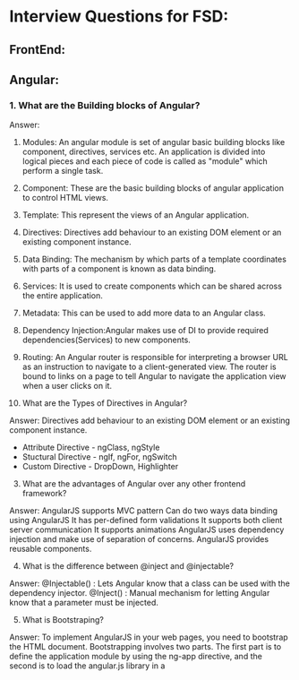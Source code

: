 # Interview Questions for FSD: 

## FrontEnd:

## Angular:

### 1. What are the Building blocks of Angular?

Answer: 
1. Modules: An angular module is set of angular basic building blocks like component, directives, services etc. 
   An application is divided into logical pieces and each piece of code is called as "module" which perform a single task.
2. Component: These are the basic building blocks of angular application to control HTML views.
3. Template: This represent the views of an Angular application.
4. Directives: Directives add behaviour to an existing DOM element or an existing component instance.
5. Data Binding: The mechanism by which parts of a template coordinates with parts of a component is known as data binding.
6. Services: It is used to create components which can be shared across the entire application.
7. Metadata: This can be used to add more data to an Angular class.
8. Dependency Injection:Angular makes use of DI to provide required dependencies(Services) to new components.
9. Routing: An Angular router is responsible for interpreting a browser URL as an instruction to navigate to a client-generated view. 
   The router is bound to links on a page to tell Angular to navigate the application view when a user clicks on it.

2. What are the Types of Directives in Angular?

Answer: 
Directives add behaviour to an existing DOM element or an existing component instance.
 - Attribute Directive - ngClass, ngStyle
 - Stuctural Directive - ngIf, ngFor, ngSwitch
 - Custom Directive - DropDown, Highlighter

3. What are the advantages of Angular over any other frontend framework?

Answer:
AngularJS supports MVC pattern
Can do two ways data binding using AngularJS
It has per-defined form validations
It supports both client server communication
It supports animations
AngularJS uses dependency injection and make use of separation of concerns.
AngularJS provides reusable components.

4. What is the difference between @inject and @injectable?

Answer:
@Injectable() : Lets Angular know that a class can be used with the dependency injector.
@Inject() : Manual mechanism for letting Angular know that a parameter must be injected.

5. What is Bootstraping?

Answer:
To implement AngularJS in your web pages, you need to bootstrap the HTML document. 
Bootstrapping involves two parts. The first part is to define the application module by using the ng-app directive, 
and the second is to load the angular.js library in a <script> tag

6. What is Transpiling in Angular?

Answer:
Transpiling is the process of converting the typescript into javascript. 
Though typescript is used to write code in the Angular applications, the code is internally transpiled into javascript.


7. What is AOT (Ahead of Time) in Angular?

Answer:
The angular compiler takes typescript code, compiles it and produces javascript code again but during the compile time. 
Ahead-of-Time Compilation does not happen every time or for every user, as is the case with Just-In-Time (JIT) Compilation where compilation happens during runtime. 
ng build --aot
ng serve --aot

8. How do we send the property value from Parent to Child and vice versa in Angular?

Answer:
When it comes to the communication of Angular Components, which are in Parent-Child Relationship; 
we use @Input in Child Component when we are passing data from Parent to Child Component 
and @Output is used in Child Component to receive an event from Child to Parent Component. 

9. What is String interpolation in Angular?

Answer:
<h1>{{variableName}}</h1>, here the ‘variableName’ is actually typescript (component) data representing its value on the template

10. What is DataBinding in Angular?

Answer:
Data binding can be done in 3 ways: https://alligator.io/angular/data-binding-angular/
-----------------------------------
(0) Interpolation -  Name: {{ user.name }}
(i) Property Binding - [value]="user.email"
(ii) Event Binding - (click)="cookBacon()"
(iii) Two-Way Data Binding. - [(ngModel)]="user.email"

11. What is Component in Angular Terminology?

Answer:
A Component is basically a block in which the data can be displayed on HTML using some logic usually written in typescript. 

12. Differentiate between Observables and Promises?

Answer:
Observaleble: this.http.get(`https://www.amazon.com`).subscribe((data: any) => {
Promise: this.http.get(`https://www.amazon.com`).toPromise().then((data: any) => {

Observables are lazy, which means nothing happens until a subscription is made. 
Whereas Promises are eager; which means as soon as a promise is created, the execution takes place. 

Observable is a stream in which multiple events is possible and the callback is called for each event. 
Whereas, promise handles a single event.

Observables can be cancelled upon requests.
Promises cannot be cancelled upon requests.

13. Define Subscribe in Angular?

Answer:
It is a method which is subscribed to an observable. Whenever subscribe method is called, independent execution of observable happens.  
this.http.get(`https://www.amazon.com`).subscribe((data: any) => {

14. Explain Sequence of Angular Lifecycle Hooks?

Answer:
OnChanges: When the value of a data bound property changes, then this method is called.
OnInit: This is called whenever the initialization of the directive/component after Angular first displays the data-bound properties happens.
DoCheck: This is for the detection and to act on changes that Angular can't or won't detect on its own.
AfterContentInit: This is called after Angular projects external content into the component's view.
AfterContentChecked: This is called after Angular checks the content projected into the component.
AfterViewInit: This is called after Angular initializes the component's views and child views.
AfterViewChecked: This is called after Angular checks the component's views and child views.
OnDestroy: This is the cleanup phase just before Angular destroys the directive/component.

15. What are Angular CLI commands?

Answer:
npm install -g @angular/cli
ng new my-first-project
cd my-first-project
ng serve
ng generate <filename>


ReactJs:
-------
1. How React works? How Virtual-DOM works in React?
Answer:
React creates a virtual DOM. When state changes in a component it firstly runs a “diffing” algorithm, 
which identifies what has changed in the virtual DOM. The second step is reconciliation, 
where it updates the DOM with the results of diff.

2. What is JSX?

Answer:
JSX is a syntax extension to JavaScript and comes with the full power of JavaScript. 
JSX produces React “elements”. You can embed any JavaScript expression in JSX by wrapping it in curly braces. 
After compilation, JSX expressions become regular JavaScript objects.

3. What is the difference between state and props?

Answer:
The state is a data structure that starts with a default value when a Component mounts. It may be mutated across time, mostly as a result of user events.
Props (short for properties) are a Component’s configuration. Props are how components talk to each other. 
They are received from above component and immutable as far as the Component receiving them is concerned. 
A Component cannot change its props, but it is responsible for putting together the props of its child Components. 
Props do not have to just be data — callback functions may be passed in as props.

4. Explain the components of Redux.

Answer:
Redux is composed of the following components:
Action — Actions are payloads of information that send data from our application to our store. They are the only source of information for the store. We send them to the store using store.dispatch(). Primarly, they are just an object describes what happened in our app.
Reducer — Reducers specify how the application’s state changes in response to actions sent to the store. Remember that actions only describe what happened, but don’t describe how the application’s state changes. So this place determines how state will change to an action.
Store — The Store is the object that brings Action and Reducer together. The store has the following responsibilities: Holds application state; Allows access to state via getState(); Allows state to be updated via dispatch(action); Registers listeners via subscribe(listener).

5. What are the features of React? 

Answer:
Major features of React are listed below:
----------------------------------------
It uses the virtual DOM instead of the real DOM.
It uses server-side rendering.
It follows uni-directional data flow or data binding.

6. List some of the major advantages of React?

Answer:
Some of the major advantages of React are:
-----------------------------------------
It increases the application’s performance
It can be conveniently used on the client as well as server side
Because of JSX, code’s readability increases
React is easy to integrate with other frameworks like Meteor, Angular, etc
Using React, writing UI test cases become extremely easy

7. What are the limitations of React?

Answer:
Limitations of React are listed below:
-------------------------------------
React is just a library, not a full-blown framework
Its library is very large and takes time to understand
It can be little difficult for the novice programmers to understand
Coding gets complex as it uses inline templating and JSX

8. What is Props?

Answer:
Props is the shorthand for Properties in React. They are read-only components which must be kept pure i.e. immutable. 

9. Is it possible to send Props from child to parent component?

Answer:
Props are always passed down from the parent to the child components throughout the application. 
A child component can never send a prop back to the parent component. 
This help in maintaining the unidirectional data flow and are generally used to render the dynamically generated data.

10. What is a state in React and how is it used?

Answer:
States are the heart of React components. States are the source of data and must be kept as simple as possible. 
Basically, states are the objects which determine components rendering and behavior. 
They are mutable unlike the props and create dynamic and interactive components. They are accessed via this.state().

11. What are the different phases of React component’s lifecycle?

Answer:
There are three different phases of React component’s lifecycle:
---------------------------------------------------------------
Initial Rendering Phase: This is the phase when the component is about to start its life journey and make its way to the DOM.
Updating Phase: Once the component gets added to the DOM, it can potentially update and re-render only when a prop or state change occurs. That happens only in this phase.
Unmounting Phase: This is the final phase of a component’s life cycle in which the component is destroyed and removed from the DOM.

12. Explain the lifecycle methods of React components in detail.

Answer:
Some of the most important lifecycle methods are:
------------------------------------------------
componentWillMount() – Executed just before rendering takes place both on the client as well as server-side.
componentDidMount() – Executed on the client side only after the first render.
componentWillReceiveProps() – Invoked as soon as the props are received from the parent class and before another render is called.
shouldComponentUpdate() – Returns true or false value based on certain conditions. If you want your component to update, return true else return false. By default, it returns false.
componentWillUpdate() – Called just before rendering takes place in the DOM.
componentDidUpdate() – Called immediately after rendering takes place.
componentWillUnmount() – Called after the component is unmounted from the DOM. It is used to clear up the memory spaces.

13. What is an event in React?

Answer:
In React, events are the triggered reactions to specific actions like mouse hover, mouse click, key press, etc. 
Handling these events are similar to handling events in DOM elements.

14. What do you understand by refs in React?

Answer:
Refs is the short hand for References in React. It is an attribute which helps to store a reference to a particular 
React element or component, which will be returned by the components render configuration function. 
It is used to return references to a particular element or component returned by render(). 

BackEnd:

SpringBoot:
----------

1. What is Spring boot?

Answer:
Spring Boot makes it easier for you to create production ready applications in no time. It is an opinionated view to create Spring application quickly. It follows convention over configuration. In simple terms, it comes with default configurations for most of the Spring projects, you don’t need to do much to bootstrap any spring application.

2. Why did you use Spring boot in your application?

Answer:
As discussed earlier, Spring boot makes it easier for you to create Spring application, it can save a lot of time and efforts.

3. Can you list advantages of Spring boot?

Answer:
Advantages of Spring boot are:
-----------------------------
It provides a lot of default configurations which help you to create Spring application faster.
It comes with embedded tomcat or jetty server, so you don’t have to deploy jar.
It reduces development code by avoiding a lot of boilerplate code.
It increases productivity as you can create Spring application quickly.
It provides a lot of starter project for easy maven integration.You don’t have to worry about version mismatch.
You can quickly create using sample project using spring boot initializer

4. What are disadvantages of Spring boot?

Answer:
If you want to convert your old spring application to Spring boot application, it may not be straight forward and can be time consuming.

5. How can you override default properties in Spring boot Project?

Answer:
Spring boot provides a lot of properties which can be overridden by specifying them in application.properties.

6. How can you run Spring boot application on custom port?

Answer:
You can simply put server.port properties in application.properties.

For example:server.port=8050

7. What is Spring boot starter and how it is useful?

Answer:
Spring boot comes with a lot of starters which is set of convenient dependency descriptors which you can include in your pom.xml.

8. What is name of the configuration file which you use in Spring boot?

Answer:
Configuration file used in Spring boot projects is application.properties. 
It is very important file as it is used to override all default configurations.

10. What is actuator in Spring boot?

Answer:
Spring boot actuator is one of the most important features of Spring boot. 
It is used to access current state of running application in production environment. 
There are various metrics which you can use to check current state of the application.

11. What is @SpringBootApplication annotation in Spring boot project?

Answer:
@SpringBootApplication annotation is the combination of the below mentioned annotations

@Configuration
@EnableAutoConfiguration
@ComponentScan

12. What is dependency injection in SpringBoot?

Answer:
When you try to initialize an object of class A to class B you use @Autowire annotation

@Autowired
This annotation is applied on fields, setter methods, and constructors. The @Autowired annotation injects object dependency implicitly.
When you use @Autowired on fields and pass the values for the fields using the property name, Spring will automatically assign the fields with the passed values.
You can even use @Autowired  on private properties, as shown below. (This is a very poor practice though!)

13. What is DevTools in Spring boot?

Answer:
No need to redeploy your application every time you make the changes.Developer can simply reload the changes without restart of the server.
It avoids pain of redeploying application every time when you make any change. 

14. What is @ComponentScan annotation?

Answer:
@ComponentScan
This annotation is used with @Configuration annotation to allow Spring to know the packages to scan for annotated components.
@ComponentScan is also used to specify base packages using basePackageClasses or basePackage attributes to scan. 
if specific packages are not defined, scanning will occur from the package of the class that declares this annotation.

15. Ask common annotations in SpringBoot?

Answer:
@Component
This annotation is used on classes to indicate a Spring component. The @Component annotation marks the Java class as a bean or say component so that the component-scanning mechanism of Spring can add into the application context.

@Controller
The @Controller  annotation is used to indicate the class is a Spring controller. This annotation can be used to identify controllers for Spring MVC or Spring WebFlux.

@Service
This annotation is used on a class. The @Service marks a Java class that performs some service, such as execute business logic, perform calculations and call external APIs. This annotation is a specialized form of the @Component annotation intended to be used in the service layer.

@Repository
This annotation is used on Java classes which directly access the database. The @Repository annotation works as marker for any class that fulfills the role of repository or Data Access Object.

@EnableAutoConfiguration
This annotation is usually placed on the main application class. The @EnableAutoConfiguration annotation implicitly defines a base “search package”. This annotation tells Spring Boot to start adding beans based on classpath settings, other beans, and various property settings.


Core Java:

1. What is constructor in java?
Constructor can be considered a special code which is used to initiaze objects.
It has two main points:
----------------------
Class and Constuctor name should match
Constructor should not have any return type else it will be same as method.

2. Can we declare constructor as final?
No, Constructor can not be declared as final. If you do so, you will get compile time error.

3. What are access modifier available in java?

Answer:
It Specifies accessibility of variables, methods , constructor of class.
There are four access modifier in java
Private : Accessible only to the class.
Default : Accessible in the package.
Protected : Accessible in the packages and its subclasses.
Public : Accessible everywhere

4. What is difference between Abstract class and interface?

Answer:
Abstract class can have both Abstract and Non Abstract methods, however interface can have only Abstract methods

5. Can one interface implement another interface in java?

Answer:
No, One interface can not implement another interface. It can extend it using extends keyword.

6. What is marker interface?

Answer:
Marker interfaces are interfaces which have no method but it is used to indicate JVM to behave specially when any class implement these interfaces.
For example : If you implement cloneable interface and then call .clone method of object, it will clone your object. If you do not implement cloneable interface, it will throw cloneNotSupported exception.

7. What is method overloading and method overriding in java?

Answer:
Method overloading : Method overloading is concept that allows a class to have same method name but diferent method arguments. Method overloading is also known as compile time polymorphism.

Method overriding : If child class contain same method as parent class with same method signature. This is called method overriding. Method overriding is also known as dynamic polymorphism.

8. Can you override static methods in Java?

Answer:
No, you can not override static methods in Java. You can create same method in child class but it won’t be dynamic polymorphism. It will be method hiding. Static methods belong at class level not at object level hence you can not override static method.

9. Can you override private methods in Java?

Answer:
No, you can not override private methods in Java. 
Private methods are not visible to subclass, hence you can not override private method but you can hide it.

10. Define Lifecycle of Thread?

Answer:
New : When you create a thread object and it is not alive yet.
Runnable:  When you call start method of thread, it goes into Runnable state. Whether it will execute immediately or execute after some times , depends on thread scheduler.
Running : When thread is being executed, it goes to running state.
Blocked : When thread waits for some resources or some other thread to complete (due to thread’s join), it goes to blocked state.
Dead: When thread’s run method returns, thread goes to dead state.

11. Can we start a thread twice in java?

Answer:
No, Once you have started a thread, it can not be started again. 
If you try to start thread again , it will throw IllegalThreadStateException.

12. What is garbage Collection?

Answer:
Garbage Collection is a process of looking at heap memory and deleting unused object present in heap memory. 
Garbage Collection frees unused memory. Garbage Collection is done by JVM.

13. What is use of finalize() method in object class?

Answer:
Finalize method get called when object is being collected by Garbage Collector. This method can be used to write clean code before object is collected by Garbage Collector.

14.What is difference between final, finally and finalize in Java?

Answer:
final : Final is a keyword which is used with class to avoid being extended, with instance variable so they can not reassigned, with methods so that they can not be overridden.
finally : Finally is a keyword used with try, catch and finally blocks. Finally block executes even if there is an exception. It is generally used to do some clean up work.
finalize :  Finalize is a method is used to invoke garbage collection for clean up unreachable object.